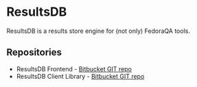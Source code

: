 # ResultsDB

ResultsDB is a results store engine for (not only) FedoraQA tools.

## Repositories

* ResultsDB Frontend - [Bitbucket GIT repo](https://bitbucket.org/rajcze/resultsdb_frontend)
* ResultsDB Client Library - [Bitbucket GIT repo](https://bitbucket.org/rajcze/resultsdb_lib)
